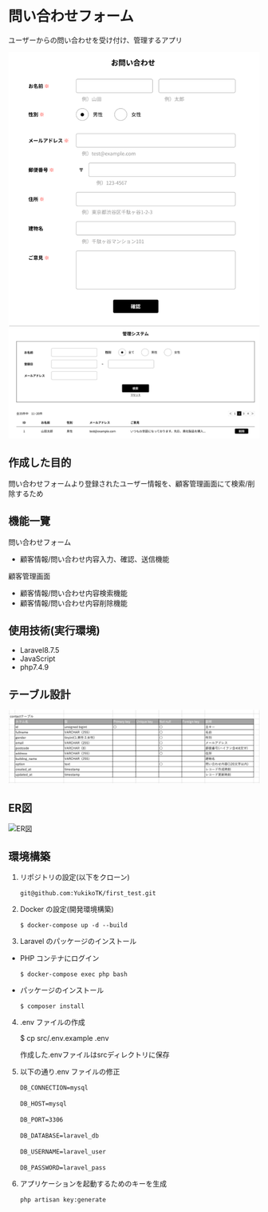 # 問い合わせフォーム

ユーザーからの問い合わせを受け付け、管理するアプリ

![トップページ1](./contact-form.png)
![トップページ2](./管理画面.png)

## 作成した目的
問い合わせフォームより登録されたユーザー情報を、顧客管理画面にて検索/削除するため

## 機能一覽
問い合わせフォーム
- 顧客情報/問い合わせ内容入力、確認、送信機能
  
顧客管理画面
- 顧客情報/問い合わせ内容検索機能
- 顧客情報/問い合わせ内容削除機能

## 使用技術(実行環境)
- Laravel8.7.5
- JavaScript
- php7.4.9

## テーブル設計

![テーブル設計](./contact_table.png)

## ER図

![ER図](./ER図.png)

##  環境構築
1.  リポジトリの設定(以下をクローン)

        git@github.com:YukikoTK/first_test.git

2.  Docker の設定(開発環境構築)

        $ docker-compose up -d --build

3.  Laravel のパッケージのインストール

- PHP コンテナにログイン

      $ docker-compose exec php bash

- パッケージのインストール

      $ composer install

4.  .env ファイルの作成

      $ cp src/.env.example .env

    作成した.envファイルはsrcディレクトリに保存

5.  以下の通り.env ファイルの修正

        DB_CONNECTION=mysql

        DB_HOST=mysql

        DB_PORT=3306

        DB_DATABASE=laravel_db

        DB_USERNAME=laravel_user

        DB_PASSWORD=laravel_pass

6.  アプリケーションを起動するためのキーを生成

        php artisan key:generate